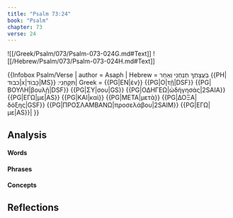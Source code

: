 ```yaml
---
title: "Psalm 73:24"
book: "Psalm"
chapter: 73
verse: 24
---
```

![[/Greek/Psalm/073/Psalm-073-024G.md#Text]]
![[/Hebrew/Psalm/073/Psalm-073-024H.md#Text]]

{{Infobox Psalm/Verse |
  author = Asaph |
  Hebrew = 
בַּעֲצָתְךָ
תַנְחֵנִי
וְאַחַר
{{PH|כבוד|x|כָּבוֹד|MS}}
תִּקָּחֵנִי
׃|
  Greek = {{PG|ΕΝ|ἐν}} {{PG|Ο|τῇ|DSF}} {{PG|ΒΟΥΛΗ|βουλῇ|DSF}} {{PG|ΣΥ|σου|GS}} {{PG|ΟΔΗΓΕΩ|ὡδήγησάς|2SAIA}} {{PG|ΕΓΩ|με|AS}} {{PG|ΚΑΙ|καὶ}} {{PG|ΜΕΤΑ|μετὰ}} {{PG|ΔΟΞΑ|δόξης|GSF}} {{PG|ΠΡΟΣΛΑΜΒΑΝΩ|προσελάβου|2SAIM}} {{PG|ΕΓΩ|με|AS}}|
}}

## Analysis

#### Words

#### Phrases

#### Concepts

## Reflections
